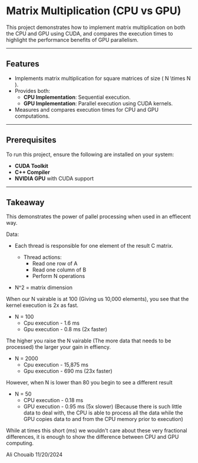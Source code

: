# Matrix Multiplication (CPU vs GPU)

This project demonstrates how to implement matrix multiplication on both the CPU and GPU using CUDA, and compares the execution times to highlight the performance benefits of GPU parallelism.

---

## Features
- Implements matrix multiplication for square matrices of size \( N \times N \).
- Provides both:
  - **CPU Implementation**: Sequential execution.
  - **GPU Implementation**: Parallel execution using CUDA kernels.
- Measures and compares execution times for CPU and GPU computations.

---

## Prerequisites
To run this project, ensure the following are installed on your system:
- **CUDA Toolkit** 
- **C++ Compiler** 
- **NVIDIA GPU** with CUDA support

---
## Takeaway
This demonstrates the power of pallel processing when used in an effiecent way.

Data: 
  - Each thread is responsible for one element of the result C matrix.
      - Thread actions:
          - Read one row of A
          - Read one column of B
          - Perform N operations
  
  - N^2 = matrix dimension 

When our N vairable is at 100 (Giving us 10,000 elements), you see that the kernel execution is 2x as fast.
- N = 100
    - Cpu execution - 1.6 ms
    - Gpu execution - 0.8 ms (2x faster)
  
The higher you raise the N vairable (The more data that needs to be processed) the larger your gain in effiency.
  - N = 2000
      - Cpu execution - 15,875 ms
      - Gpu execution - 690 ms (23x faster)

However, when N is lower than 80 you begin to see a different result
  - N = 50
      - CPU execution - 0.18 ms
      - GPU execution - 0.95 ms (5x slower) (Because there is such little data to deal with, the CPU is able to process all the data while the GPU copies data to and from the CPU memory prior to execution)

While at times this short (ms) we wouldn't care about these very fractional differences, it is enough to show the difference between CPU and GPU computing.


Ali Chouaib
11/20/2024



